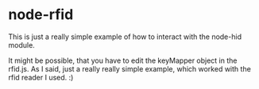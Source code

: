node-rfid
=========

This is just a really simple example of how to interact with the node-hid module.

It might be possible, that you have to edit the keyMapper object in the rfid.js.
As I said, just a really really simple example, which worked with the rfid reader I 
used. :)
